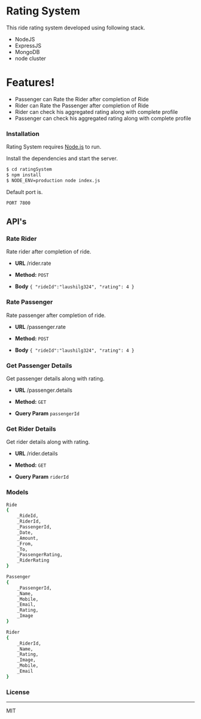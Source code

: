 # Rating System

This ride rating system developed using following stack.

  - NodeJS
  - ExpressJS
  - MongoDB
  - node cluster

# Features!

  - Passenger can Rate the Rider after completion of Ride
  - Rider can Rate the Passenger after completion of Ride
  - Rider can check his aggregated rating along with complete profile
  - Passenger can check his aggregated rating along with complete profile
  
### Installation

Rating System requires [Node.js](https://nodejs.org/) to run.

Install the dependencies and start the server.

```sh
$ cd ratingSystem
$ npm install
$ NODE_ENV=production node index.js
```

Default port is.

```sh
PORT 7800
```
## API's

### Rate Rider
  Rate rider after completion of ride.

* **URL**
  /rider.rate

* **Method:**
  `POST`

* **Body**
  `{
        "rideId":"laushilg324",
        "rating": 4
    }`

### Rate Passenger
  Rate passenger after completion of ride.

* **URL**
  /passenger.rate

* **Method:**
  `POST`

* **Body**
  `{
        "rideId":"laushilg324",
        "rating": 4
    }`

### Get Passenger Details
  Get passenger details along with rating.

* **URL**
  /passenger.details

* **Method:**
  `GET`

* **Query Param**
  `passengerId`

### Get Rider Details
  Get rider details along with rating.

* **URL**
  /rider.details

* **Method:**
  `GET`

* **Query Param**
  `riderId`

### Models
```sh
Ride
{
    _RideId,
    _RiderId,
    _PassengerId,
    _Date,
    _Amount,
    _From,
    _To,
    _PassengerRating,
    _RiderRating
}
```
```sh
Passenger
{
    _PassengerId,
    _Name,
    _Mobile,
    _Email,
    _Rating,
    _Image
}
```
```sh
Rider
{
    _RiderId,
    _Name,
    _Rating,
    _Image,
    _Mobile,
    _Email
}
```


### License
----

MIT

